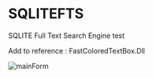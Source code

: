 # SQLITEFTS
SQLITE Full Text Search Engine test

Add to reference : FastColoredTextBox.Dll

![mainForm](https://downloader.disk.yandex.ru/preview/3e609b44107bd9464ff37c0177e604c741266841e00c26c8bc72a7d6a13a3c78/605c9031/KKpwiEdNrTR33P-GnJSXl8bv64v28UwN2nOywD6DlYM3KDYQiDmehdTsXdgpIEInKghi3WP-rexqj5AZCbLMLQ%3D%3D?uid=0&filename=2021-03-25_12-29-02.jpg&disposition=inline&hash=&limit=0&content_type=image%2Fjpeg&owner_uid=0&tknv=v2&size=2048x2048)
